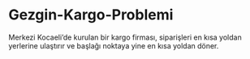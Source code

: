 # Gezgin-Kargo-Problemi
 Merkezi Kocaeli’de kurulan bir kargo firması, siparişleri en kısa yoldan yerlerine ulaştırır ve başlağı noktaya yine en kısa yoldan döner.

